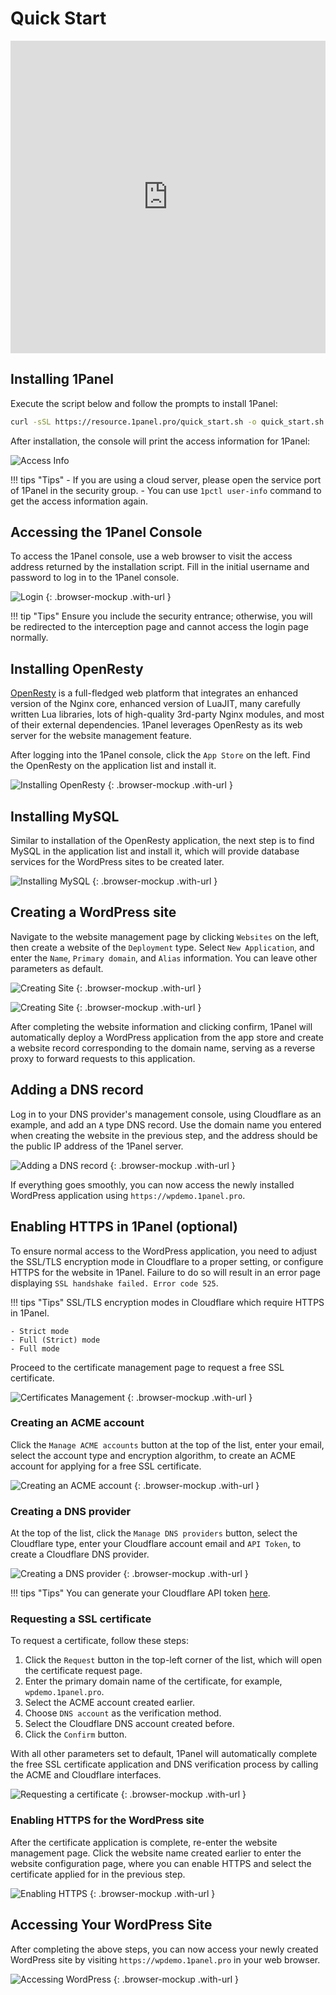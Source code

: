 # Quick Start

<iframe width="100%" height="500" src="https://www.youtube.com/embed/zM_3CIR-VeE?si=FXds9tnzoz23ZqXu" title="YouTube video player" frameborder="0" allow="accelerometer; autoplay; clipboard-write; encrypted-media; gyroscope; picture-in-picture; web-share" referrerpolicy="strict-origin-when-cross-origin" allowfullscreen></iframe>

## Installing 1Panel

Execute the script below and follow the prompts to install 1Panel:

```sh
curl -sSL https://resource.1panel.pro/quick_start.sh -o quick_start.sh && bash quick_start.sh
```

After installation, the console will print the access information for 1Panel:

![Access Info](./img/installation/access_info.png)

!!! tips "Tips"
    - If you are using a cloud server, please open the service port of 1Panel in the security group.
    - You can use `1pctl user-info` command to get the access information again.

## Accessing the 1Panel Console

To access the 1Panel console, use a web browser to visit the access address returned by the installation script. Fill in the initial username and password to log in to the 1Panel console.

![Login](./img/installation/login.png)
{: .browser-mockup .with-url }

!!! tip "Tips"
    Ensure you include the security entrance; otherwise, you will be redirected to the interception page and cannot access the login page normally.

## Installing OpenResty

[OpenResty](https://openresty.org/) is a full-fledged web platform that integrates an enhanced version of the Nginx core, enhanced version of LuaJIT, many carefully written Lua libraries, lots of high-quality 3rd-party Nginx modules, and most of their external dependencies. 1Panel leverages OpenResty as its web server for the website management feature.

After logging into the 1Panel console, click the `App Store` on the left. Find the OpenResty on the application list and install it.

![Installing OpenResty](./img/installation/installing_openresty.png)
{: .browser-mockup .with-url }

## Installing MySQL

Similar to installation of the OpenResty application, the next step is to find MySQL in the application list and install it, which will provide database services for the WordPress sites to be created later.

![Installing MySQL](./img/installation/installing_mysql.png)
{: .browser-mockup .with-url }

## Creating a WordPress site

Navigate to the website management page by clicking `Websites` on the left, then create a website of the `Deployment` type. Select `New Application`, and enter the `Name`, `Primary domain`, and `Alias` information. You can leave other parameters as default.

![Creating Site](./img/installation/creating_site_1.png)
{: .browser-mockup .with-url }

![Creating Site](./img/installation/creating_site_2.png)
{: .browser-mockup .with-url }

After completing the website information and clicking confirm, 1Panel will automatically deploy a WordPress application from the app store and create a website record corresponding to the domain name, serving as a reverse proxy to forward requests to this application.

## Adding a DNS record

Log in to your DNS provider's management console, using Cloudflare as an example, and add an `A` type DNS record. Use the domain name you entered when creating the website in the previous step, and the address should be the public IP address of the 1Panel server.

![Adding a DNS record](./img/installation/adding_a_dns_record.png)
{: .browser-mockup .with-url }

If everything goes smoothly, you can now access the newly installed WordPress application using `https://wpdemo.1panel.pro`.

## Enabling HTTPS in 1Panel (optional)

To ensure normal access to the WordPress application, you need to adjust the SSL/TLS encryption mode in Cloudflare to a proper setting, or configure HTTPS for the website in 1Panel. Failure to do so will result in an error page displaying `SSL handshake failed. Error code 525`.

!!! tips "Tips"
    SSL/TLS encryption modes in Cloudflare which require HTTPS in 1Panel.

    - Strict mode
    - Full (Strict) mode
    - Full mode

Proceed to the certificate management page to request a free SSL certificate.

![Certificates Management](./img/installation/certificates_management.png)
{: .browser-mockup .with-url }

### Creating an ACME account

Click the `Manage ACME accounts` button at the top of the list, enter your email, select the account type and encryption algorithm, to create an ACME account for applying for a free SSL certificate.

![Creating an ACME account](./img/installation/creating_acme.png)
{: .browser-mockup .with-url }

### Creating a DNS provider

At the top of the list, click the `Manage DNS providers` button, select the Cloudflare type, enter your Cloudflare account email and `API Token`, to create a Cloudflare DNS provider.

![Creating a DNS provider](./img/installation/creating_dns.png)
{: .browser-mockup .with-url }

!!! tips "Tips"
    You can generate your Cloudflare API token [here](https://dash.cloudflare.com/profile/api-tokens).

### Requesting a SSL certificate

To request a certificate, follow these steps:

1. Click the `Request` button in the top-left corner of the list, which will open the certificate request page.
2. Enter the primary domain name of the certificate, for example, `wpdemo.1panel.pro`.
3. Select the ACME account created earlier.
4. Choose `DNS account` as the verification method.
5. Select the Cloudflare DNS account created before.
6. Click the `Confirm` button.

With all other parameters set to default, 1Panel will automatically complete the free SSL certificate application and DNS verification process by calling the ACME and Cloudflare interfaces.

![Requesting a certificate](./img/installation/requesting_a_certificate.png)
{: .browser-mockup .with-url }

### Enabling HTTPS for the WordPress site

After the certificate application is complete, re-enter the website management page. Click the website name created earlier to enter the website configuration page, where you can enable HTTPS and select the certificate applied for in the previous step.

![Enabling HTTPS](./img/installation/enabling_https.png)
{: .browser-mockup .with-url }

## Accessing Your WordPress Site

After completing the above steps, you can now access your newly created WordPress site by visiting `https://wpdemo.1panel.pro` in your web browser.

![Accessing WordPress](./img/installation/accessing_wordpress.png)
{: .browser-mockup .with-url }